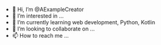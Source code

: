 - 👋 Hi, I’m @AExampleCreator
- 👀 I’m interested in ...
- 🌱 I’m currently learning web development, Python, Kotlin
- 💞️ I’m looking to collaborate on ...
- 📫 How to reach me ...

<!---
AExampleCreator/AExampleCreator is a ✨ special ✨ repository because its `README.md` (this file) appears on your GitHub profile.
You can click the Preview link to take a look at your changes.
--->
